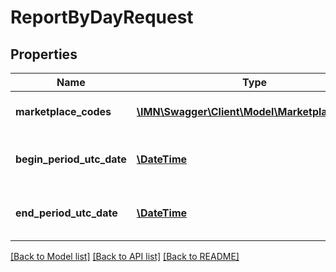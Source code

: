 # ReportByDayRequest

## Properties
Name | Type | Description | Notes
------------ | ------------- | ------------- | -------------
**marketplace_codes** | [**\IMN\Swagger\Client\Model\MarketplaceCode[]**](MarketplaceCode.md) | Indicate the marketplace identifier list | [optional] 
**begin_period_utc_date** | [**\DateTime**](\DateTime.md) | The begin date of the period for the report | 
**end_period_utc_date** | [**\DateTime**](\DateTime.md) | The end date of the period for the report | 

[[Back to Model list]](../README.md#documentation-for-models) [[Back to API list]](../README.md#documentation-for-api-endpoints) [[Back to README]](../README.md)


